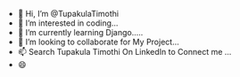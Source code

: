 - 👋 Hi, I’m @TupakulaTimothi
- 👀 I’m interested in coding...
- 🌱 I’m currently learning Django.....
- 💞️ I’m looking to collaborate for My Project...
- 📫 Search Tupakula Timothi On LinkedIn to Connect me ...
- 😄 

<!---
TupakulaTimothi/TupakulaTimothi is a ✨ special ✨ repository because its `README.md` (this file) appears on your GitHub profile.
You can click the Preview link to take a look at your changes.
--->
